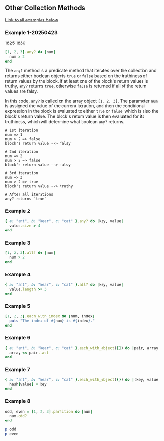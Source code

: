 ## Other Collection Methods

[Link to all examples below](https://launchschool.com/lessons/85376b6d/assignments/d86be6b5)

### Example 1-20250423

1825
1830

```ruby
[1, 2, 3].any? do |num|
  num > 2
end
```

The `any?` method is a predicate method that iterates over the collection and returns either boolean objects `true` or `false` based on the truthiness of return values by the block. If at least one of the block's return values is truthy, `any?` returns `true`, otherwise `false` is returned if all of the return values are falsy.

In this code, `any?` is called on the array object `[1, 2, 3]`. The parameter `num` is assigned the value of the current iteration, and then the conditional expression in the block is evaluated to either `true` or `false`, which is also the block's return value. The block's return value is then evaluated for its truthiness, which will determine what boolean `any?` returns.

```
# 1st iteration
num => 1
num > 2 => false
block's return value --> falsy

# 2nd iteration
num => 2
num > 2 => false
block's return value --> falsy

# 3rd iteration
num => 3
num > 2 => true
block's return value --> truthy

# After all iterations
any? returns `true`
```

### Example 2

```ruby
{ a: "ant", b: "bear", c: "cat" }.any? do |key, value|
  value.size > 4
end
```

### Example 3

```ruby
[1, 2, 3].all? do |num|
  num > 2
end
```

### Example 4

```ruby
{ a: "ant", b: "bear", c: "cat" }.all? do |key, value|
  value.length >= 3
end
```

### Example 5

```ruby
[1, 2, 3].each_with_index do |num, index|
  puts "The index of #{num} is #{index}."
end
```

### Example 6

```ruby
{ a: "ant", b: "bear", c: "cat" }.each_with_object([]) do |pair, array|
  array << pair.last
end
```

### Example 7

```ruby
{ a: "ant", b: "bear", c: "cat" }.each_with_object({}) do |(key, value), hash|
  hash[value] = key
end
```

### Example 8

```ruby
odd, even = [1, 2, 3].partition do |num|
  num.odd?
end

p odd
p even
```
